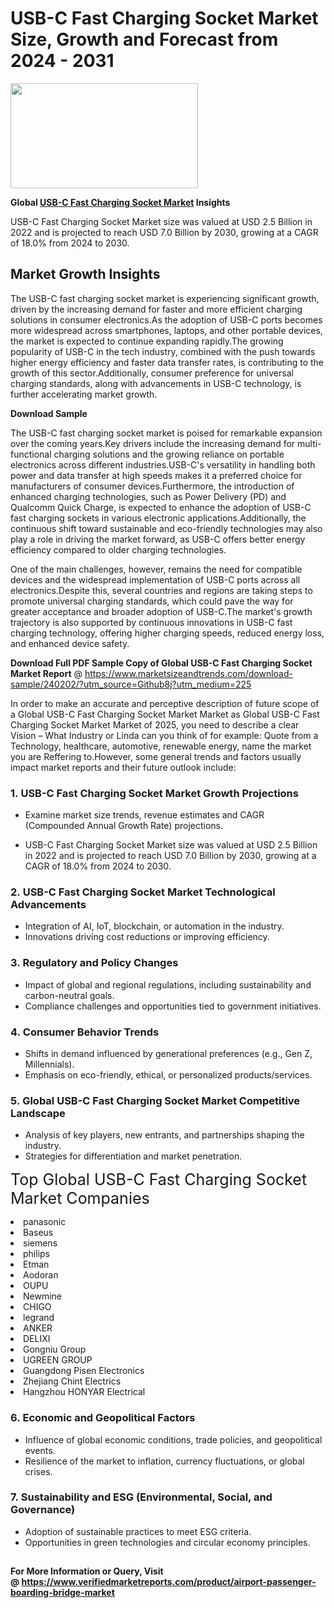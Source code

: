 <H1>USB-C Fast Charging Socket Market Size, Growth and Forecast from 2024 - 2031</H1><img class="aligncenter size-medium wp-image-584254" src="https://thirdeyenews.in/wp-content/uploads/2024/09/Global-Market-Research-300x168.jpeg" alt="" width="300" height="168" /><p><strong>Global&nbsp;<a href="https://www.marketsizeandtrends.com/download-sample/240202/?utm_source=Github8j?utm_medium=225">USB-C Fast Charging Socket Market</a> Insights</strong></p><p>USB-C Fast Charging Socket Market size was valued at USD 2.5 Billion in 2022 and is projected to reach USD 7.0 Billion by 2030, growing at a CAGR of 18.0% from 2024 to 2030.</p><p><h2>Market Growth Insights</h2> <p>The USB-C fast charging socket market is experiencing significant growth, driven by the increasing demand for faster and more efficient charging solutions in consumer electronics.As the adoption of USB-C ports becomes more widespread across smartphones, laptops, and other portable devices, the market is expected to continue expanding rapidly.The growing popularity of USB-C in the tech industry, combined with the push towards higher energy efficiency and faster data transfer rates, is contributing to the growth of this sector.Additionally, consumer preference for universal charging standards, along with advancements in USB-C technology, is further accelerating market growth.</p> <p><strong>Download Sample</strong></p> <p>The USB-C fast charging socket market is poised for remarkable expansion over the coming years.Key drivers include the increasing demand for multi-functional charging solutions and the growing reliance on portable electronics across different industries.USB-C's versatility in handling both power and data transfer at high speeds makes it a preferred choice for manufacturers of consumer devices.Furthermore, the introduction of enhanced charging technologies, such as Power Delivery (PD) and Qualcomm Quick Charge, is expected to enhance the adoption of USB-C fast charging sockets in various electronic applications.Additionally, the continuous shift toward sustainable and eco-friendly technologies may also play a role in driving the market forward, as USB-C offers better energy efficiency compared to older charging technologies.<p>One of the main challenges, however, remains the need for compatible devices and the widespread implementation of USB-C ports across all electronics.Despite this, several countries and regions are taking steps to promote universal charging standards, which could pave the way for greater acceptance and broader adoption of USB-C.The market's growth trajectory is also supported by continuous innovations in USB-C fast charging technology, offering higher charging speeds, reduced energy loss, and enhanced device safety.</p> <p><span class=""><strong>Download Full PDF Sample Copy of Global USB-C Fast Charging Socket Market Report</strong> @ <a href="https://www.marketsizeandtrends.com/download-sample/240202/?utm_source=Github8j?utm_medium=225" target="_blank">https://www.marketsizeandtrends.com/download-sample/240202/?utm_source=Github8j?utm_medium=225</a></span></p><p>In order to make an accurate and perceptive description of future scope of a Global&nbsp;USB-C Fast Charging Socket Market Market as Global&nbsp;USB-C Fast Charging Socket Market Market of 2025, you need to describe a clear Vision &ndash; What Industry or Linda can you think of for example: Quote from a Technology, healthcare, automotive, renewable energy, name the market you are Reffering to.However, some general trends and factors usually impact market reports and their future outlook include:</p><h3>1.&nbsp;<strong>USB-C Fast Charging Socket Market Growth Projections</strong></h3><ul><li>Examine market size trends, revenue estimates and CAGR (Compounded Annual Growth Rate) projections.</li><li><p>USB-C Fast Charging Socket Market size was valued at USD 2.5 Billion in 2022 and is projected to reach USD 7.0 Billion by 2030, growing at a CAGR of 18.0% from 2024 to 2030.</p></li></ul><h3>2.&nbsp;<strong>USB-C Fast Charging Socket Market Technological Advancements</strong></h3><ul><li>Integration of AI, IoT, blockchain, or automation in the industry.</li><li>Innovations driving cost reductions or improving efficiency.</li></ul><h3>3.&nbsp;<strong>Regulatory and Policy Changes</strong></h3><ul><li>Impact of global and regional regulations, including sustainability and carbon-neutral goals.</li><li>Compliance challenges and opportunities tied to government initiatives.</li></ul><h3>4.&nbsp;<strong>Consumer Behavior Trends</strong></h3><ul><li>Shifts in demand influenced by generational preferences (e.g., Gen Z, Millennials).</li><li>Emphasis on eco-friendly, ethical, or personalized products/services.</li></ul><h3>5.&nbsp;<strong>Global USB-C Fast Charging Socket Market Competitive Landscape</strong></h3><ul><li>Analysis of key players, new entrants, and partnerships shaping the industry.</li><li>Strategies for differentiation and market penetration.</li></ul><p data-pm-slice="1 1 []"><span style="color: inherit; font-family: inherit; font-size: 25px;">Top Global USB-C Fast Charging Socket Market Companies</span></p><div class="" data-test-id=""><p><li>panasonic</li><li> Baseus</li><li> siemens</li><li> philips</li><li> Etman</li><li> Aodoran</li><li> OUPU</li><li> Newmine</li><li> CHIGO</li><li> legrand</li><li> ANKER</li><li> DELIXI</li><li> Gongniu Group</li><li> UGREEN GROUP</li><li> Guangdong Pisen Electronics</li><li> Zhejiang Chint Electrics</li><li> Hangzhou HONYAR Electrical</li></p></div><h3>6.&nbsp;<strong>Economic and Geopolitical Factors</strong></h3><ul><li>Influence of global economic conditions, trade policies, and geopolitical events.</li><li>Resilience of the market to inflation, currency fluctuations, or global crises.</li></ul><h3>7.&nbsp;<strong>Sustainability and ESG (Environmental, Social, and Governance)</strong></h3><ul><li>Adoption of sustainable practices to meet ESG criteria.</li><li>Opportunities in green technologies and circular economy principles.</li></ul><h2><strong style="font-size: 14px;">For More Information or Query, Visit @&nbsp;</strong><a style="background-color: #ffffff; font-size: 14px;" href="https://www.marketsizeandtrends.com/report/usb-c-fast-charging-socket-market/" target="_blank">https://www.verifiedmarketreports.com/product/airport-passenger-boarding-bridge-market</a></h2>